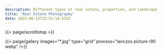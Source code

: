 ```yaml
---
description: Different types of real estate, properties, and landscape photography.
title: 'Real Estate Photography'
date: 2023-06-13T22:51:14.525Z
---
```


{{< paige/scrolltotop >}}

{{< paige/gallery
     images="*.jpg"
     type="grid"
     process="lanczos picture r90 webp"
     />}}
